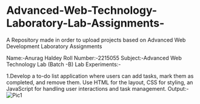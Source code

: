 # Advanced-Web-Technology-Laboratory-Lab-Assignments-
A Repository made in order to upload projects based on Advanced Web Development Laboratory Assignments

Name:-Anurag Haldey
Roll Number:-2215055
Subject:-Advanced Web Technology Lab (Batch -B)
Lab Experiments:-

1.Develop a to-do list application where users can add tasks, mark them as completed, and remove them. Use HTML for the layout, CSS for styling, an JavaScript for handling user interactions and task management.
Output:-
![Pic1](https://github.com/anuraghaldey/Advanced-Web-Technology-Laboratory-Lab-Assignments-/assets/113175706/39a81164-e5b1-4731-ba40-813eb5a27f46)
